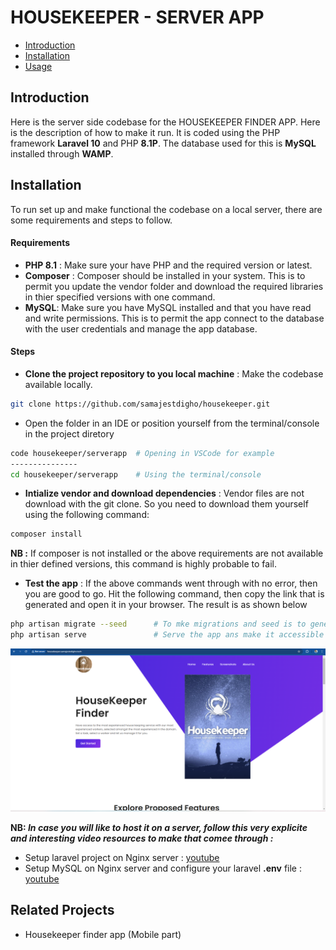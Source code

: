 # HOUSEKEEPER - SERVER APP

- [Introduction](#-introduction)
- [Installation](#-installation)
- [Usage](#-usage)


## Introduction
Here is the server side codebase for the HOUSEKEEPER FINDER APP. Here is the description of how to make it run.
It is coded using the PHP framework **Laravel 10** and PHP **8.1P**. The database used for this is **MySQL** installed
through **WAMP**.

## Installation
To run set up and make functional the codebase on a local server, there are some requirements and steps to follow.

#### Requirements
- **PHP 8.1** : Make sure your have PHP and the required version or latest.
- **Composer** : Composer should be installed in your system. This is to permit you update the vendor folder and download the
required libraries in thier specified versions with one command.
- **MySQL**: Make sure you have MySQL installed and that you have read and write permissions. This is to permit the app connect
to the database with the user credentials and manage the app database.


#### Steps
- **Clone the project repository to you local machine** : Make the codebase available locally.
~~~bash
git clone https://github.com/samajestdigho/housekeeper.git
~~~

- Open the folder in an IDE or position yourself from the terminal/console in the project diretory
~~~bash
code housekeeper/serverapp  # Opening in VSCode for example
---------------
cd housekeeper/serverapp    # Using the terminal/console
~~~

- **Intialize vendor and download dependencies** : Vendor files are not download with the git clone. So you need
to download them yourself using the following command:
~~~bash
composer install
~~~ 
**NB :** If composer is not installed or the above requirements are not available in thier defined versions, this command
is highly probable to fail.

- **Test the app** : If the above commands went through with no error, then you are good to go. Hit the following command,
then copy the link that is generated and open it in your browser. The result is as shown below
~~~bash
php artisan migrate --seed      # To mke migrations and seed is to generate fake data
php artisan serve               # Serve the app ans make it accessible from the browser locally
~~~
[![Landing Page](landingpage.png "Optional title")](landingpage.png)

**NB: _In case you will like to host it on a server, follow this very explicite and interesting video resources to make that comee through :_**
- Setup laravel project on Nginx server : [youtube](doc:https://youtu.be/c6ZsjOvGMGM?si=C2WLQA2a8D04lb3y)
- Setup MySQL on Nginx server and configure your laravel **.env** file : [youtube](doc:https://youtu.be/7yCoAN8p3b0?si=Z2CTE1o2QrVaf2Cb)


## Related Projects
- Housekeeper finder app (Mobile part)
